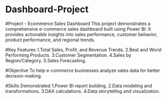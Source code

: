 # Dashboard-Project

#Project - Ecommerce Sales Dashboard
This project demonstrates a comprehensive e-commerce sales dashboard built using Power BI. 
It provides actionable insights into sales performance, customer behavior, product performance, and regional trends.

#Key Features
1.Total Sales, Profit, and Revenue Trends.
2.Best and Worst Performing Products.
3.Customer Segmentation.
4.Sales by Region/Category.
5.Sales Forecasting.

#Objective
To help e-commerce businesses analyze sales data for better decision-making.

#Skills Demonstrated
1.Power BI report building.
2.Data modeling and transformations.
3.DAX calculations.
4.Data storytelling and visualization.
